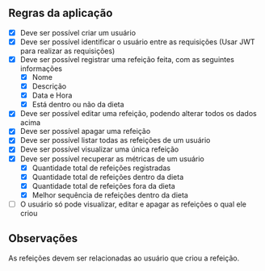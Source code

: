## Regras da aplicação

- [x] Deve ser possível criar um usuário
- [x] Deve ser possível identificar o usuário entre as requisições (Usar JWT para realizar as requisições)
- [x] Deve ser possível registrar uma refeição feita, com as seguintes informações
  - [x] Nome
  - [x] Descrição
  - [x] Data e Hora
  - [x] Está dentro ou não da dieta
- [x] Deve ser possível editar uma refeição, podendo alterar todos os dados acima
- [x] Deve ser possível apagar uma refeição
- [x] Deve ser possível listar todas as refeições de um usuário
- [x] Deve ser possível visualizar uma única refeição
- [x] Deve ser possível recuperar as métricas de um usuário
  - [x] Quantidade total de refeições registradas
  - [x] Quantidade total de refeições dentro da dieta
  - [x] Quantidade total de refeições fora da dieta
  - [x] Melhor sequência de refeições dentro da dieta
- [ ] O usuário só pode visualizar, editar e apagar as refeições o qual ele criou

## Observações

As refeições devem ser relacionadas ao usuário que criou a refeição.
